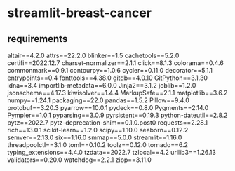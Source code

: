 # streamlit-breast-cancer
## requirements

altair==4.2.0
attrs==22.2.0
blinker==1.5
cachetools==5.2.0
certifi==2022.12.7
charset-normalizer==2.1.1
click==8.1.3
colorama==0.4.6
commonmark==0.9.1
contourpy==1.0.6
cycler==0.11.0
decorator==5.1.1
entrypoints==0.4
fonttools==4.38.0
gitdb==4.0.10
GitPython==3.1.30
idna==3.4
importlib-metadata==6.0.0
Jinja2==3.1.2
joblib==1.2.0
jsonschema==4.17.3
kiwisolver==1.4.4
MarkupSafe==2.1.1
matplotlib==3.6.2
numpy==1.24.1
packaging==22.0
pandas==1.5.2
Pillow==9.4.0
protobuf==3.20.3
pyarrow==10.0.1
pydeck==0.8.0
Pygments==2.14.0
Pympler==1.0.1
pyparsing==3.0.9
pyrsistent==0.19.3
python-dateutil==2.8.2
pytz==2022.7
pytz-deprecation-shim==0.1.0.post0
requests==2.28.1
rich==13.0.1
scikit-learn==1.2.0
scipy==1.10.0
seaborn==0.12.2
semver==2.13.0
six==1.16.0
smmap==5.0.0
streamlit==1.16.0
threadpoolctl==3.1.0
toml==0.10.2
toolz==0.12.0
tornado==6.2
typing_extensions==4.4.0
tzdata==2022.7
tzlocal==4.2
urllib3==1.26.13
validators==0.20.0
watchdog==2.2.1
zipp==3.11.0
